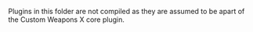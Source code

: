 Plugins in this folder are not compiled as they are assumed to be apart of the Custom Weapons X core plugin.